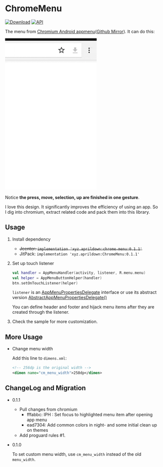 # ChromeMenu

[![Download](https://jitpack.io/v/xyz.aprildown/ChromeMenu.svg)](https://jitpack.io/#xyz.aprildown/ChromeMenu)
[![API](https://img.shields.io/badge/API-17%2B-blue.svg?style=flat)](https://android-arsenal.com/api?level=17)

The menu from [Chromium Android appmenu](https://chromium.googlesource.com/chromium/src/+/refs/heads/master/chrome/browser/ui/android/appmenu/internal/java/src/org/chromium/chrome/browser/ui/appmenu)([Github Mirror](https://github.com/chromium/chromium/tree/master/chrome/browser/ui/android/appmenu/internal/java/src/org/chromium/chrome/browser/ui/appmenu)). It can do this:

![Example GIF](https://github.com/DeweyReed/ChromeMenu/blob/master/images/example.gif?raw=true)

Notice **the press, move, selection, up are finished in one gesture**.

I love this design. It significantly improves the efficiency of using an app. So I dig into chromium, extract related code and pack them into this library.

## Usage

1. Install dependency

    - ~~Jcenter: `implementation 'xyz.aprildown:chrome-menu:0.1.1'`~~
    - JitPack: `implementation 'xyz.aprildown:ChromeMenu:0.1.1'`

1. Set up touch listener

    ```Kotlin
    val handler = AppMenuHandler(activity, listener, R.menu.menu)
    val helper = AppMenuButtonHelper(handler)
    btn.setOnTouchListener(helper)
    ```

    `listener` is an [AppMenuPropertiesDelegate](https://github.com/DeweyReed/ChromeMenu/blob/master/library/src/main/java/xyz/aprildown/chromemenu/AppMenuPropertiesDelegate.java#L15) interface or use its abstract version [AbstractAppMenuPropertiesDelegate()](https://github.com/DeweyReed/ChromeMenu/blob/master/library/src/main/java/xyz/aprildown/chromemenu/AbstractAppMenuPropertiesDelegate.java#L12)

    You can define header and footer and hijack menu items after they are created through the listener.

1. Check the sample for more customization.

## More Usage

- Change menu width

    Add this line to `dimens.xml`:

    ```XML
    <!-- 256dp is the original width -->
    <dimen name="cm_menu_width">258dp</dimen>
    ```

## ChangeLog and Migration

- 0.1.1

  - Pull changes from chromium
    - fffabbc: IPH : Set focus to highlighted menu item after opening app menu
    - ead7304: Add common colors in night- and some initial clean up on themes
  - Add proguard rules #1.

- 0.1.0

    To set custom menu width, use `cm_menu_width` instead of the old `menu_width`.
